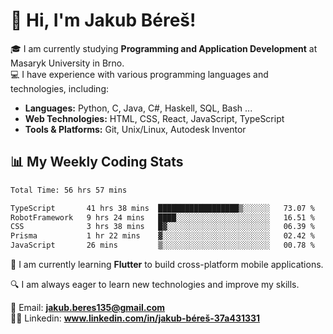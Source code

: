 # 👋 Hi, I'm Jakub Béreš!

🎓 I am currently studying **Programming and Application Development** at Masaryk University in Brno.  
💻 I have experience with various programming languages and technologies, including:  
   - **Languages:** Python, C, Java, C#, Haskell, SQL, Bash ...  
   - **Web Technologies:** HTML, CSS, React, JavaScript, TypeScript  
   - **Tools & Platforms:** Git, Unix/Linux, Autodesk Inventor

## 📊 My Weekly Coding Stats
<!--START_SECTION:waka-->

```txt
Total Time: 56 hrs 57 mins

TypeScript       41 hrs 38 mins  ██████████████████▒░░░░░░   73.07 %
RobotFramework   9 hrs 24 mins   ████░░░░░░░░░░░░░░░░░░░░░   16.51 %
CSS              3 hrs 38 mins   █▓░░░░░░░░░░░░░░░░░░░░░░░   06.39 %
Prisma           1 hr 22 mins    ▓░░░░░░░░░░░░░░░░░░░░░░░░   02.42 %
JavaScript       26 mins         ▒░░░░░░░░░░░░░░░░░░░░░░░░   00.78 %
```

<!--END_SECTION:waka-->

🚀 I am currently learning **Flutter** to build cross-platform mobile applications.  

🔍 I am always eager to learn new technologies and improve my skills.  

📩 Email:        **jakub.beres135@gmail.com**  
🧑‍💻 Linkedin:     **www.linkedin.com/in/jakub-béreš-37a431331**


